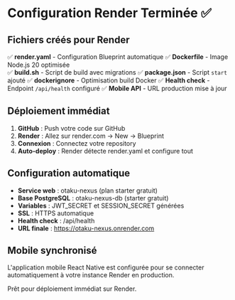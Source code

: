 # Configuration Render Terminée ✅

## Fichiers créés pour Render

✅ **render.yaml** - Configuration Blueprint automatique
✅ **Dockerfile** - Image Node.js 20 optimisée  
✅ **build.sh** - Script de build avec migrations
✅ **package.json** - Script `start` ajouté
✅ **dockerignore** - Optimisation build Docker
✅ **Health check** - Endpoint `/api/health` configuré
✅ **Mobile API** - URL production mise à jour

## Déploiement immédiat

1. **GitHub** : Push votre code sur GitHub
2. **Render** : Allez sur render.com → New → Blueprint
3. **Connexion** : Connectez votre repository
4. **Auto-deploy** : Render détecte render.yaml et configure tout

## Configuration automatique

- **Service web** : otaku-nexus (plan starter gratuit)
- **Base PostgreSQL** : otaku-nexus-db (starter gratuit)  
- **Variables** : JWT_SECRET et SESSION_SECRET générées
- **SSL** : HTTPS automatique
- **Health check** : /api/health
- **URL finale** : https://otaku-nexus.onrender.com

## Mobile synchronisé

L'application mobile React Native est configurée pour se connecter automatiquement à votre instance Render en production.

Prêt pour déploiement immédiat sur Render.